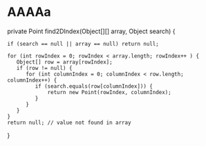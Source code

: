# AAAAa
private Point find2DIndex(Object[][] array, Object search) {

    if (search == null || array == null) return null;

    for (int rowIndex = 0; rowIndex < array.length; rowIndex++ ) {
       Object[] row = array[rowIndex];
       if (row != null) {
          for (int columnIndex = 0; columnIndex < row.length; columnIndex++) {
             if (search.equals(row[columnIndex])) {
                 return new Point(rowIndex, columnIndex);
             }
          }
       }
    }
    return null; // value not found in array
 }
